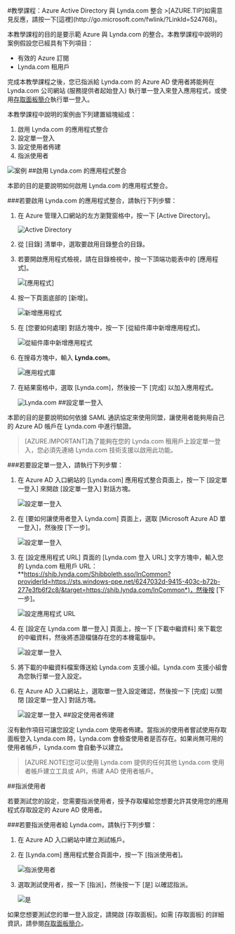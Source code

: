 <properties pageTitle="教學課程：Azure Active Directory 與 Lynda.com 整合 | Microsoft Azure" description="了解如何使用 Lynda.com 搭配 Azure Active Directory 來啟用單一登入、自動化佈建和更多功能！" services="active-directory" authors="MarkusVi"  documentationCenter="na" manager="stevenpo"/>
<tags ms.service="active-directory" ms.devlang="na" ms.topic="article" ms.tgt_pltfrm="na" ms.workload="identity" ms.date="08/01/2015" ms.author="markvi" />
#教學課程：Azure Active Directory 與 Lynda.com 整合
>[AZURE.TIP]如需意見反應，請按一下[這裡](http://go.microsoft.com/fwlink/?LinkId=524768)。
  
本教學課程的目的是要示範 Azure 與 Lynda.com 的整合。本教學課程中說明的案例假設您已經具有下列項目：

-   有效的 Azure 訂閱
-   Lynda.com 租用戶
  
完成本教學課程之後，您已指派給 Lynda.com 的 Azure AD 使用者將能夠在 Lynda.com 公司網站 (服務提供者起始登入) 執行單一登入來登入應用程式，或使用[存取面板簡介](https://msdn.microsoft.com/library/dn308586)執行單一登入。
  
本教學課程中說明的案例由下列建置組塊組成：

1.  啟用 Lynda.com 的應用程式整合
2.  設定單一登入
3.  設定使用者佈建
4.  指派使用者

![案例](./media/active-directory-saas-lynda-tutorial/IC781046.png "案例")
##啟用 Lynda.com 的應用程式整合
  
本節的目的是要說明如何啟用 Lynda.com 的應用程式整合。

###若要啟用 Lynda.com 的應用程式整合，請執行下列步驟：

1.  在 Azure 管理入口網站的左方瀏覽窗格中，按一下 [Active Directory]。

    ![Active Directory](./media/active-directory-saas-lynda-tutorial/IC700993.png "Active Directory")

2.  從 [目錄] 清單中，選取要啟用目錄整合的目錄。

3.  若要開啟應用程式檢視，請在目錄檢視中，按一下頂端功能表中的 [應用程式]。

    ![[應用程式]](./media/active-directory-saas-lynda-tutorial/IC700994.png "[應用程式]")

4.  按一下頁面底部的 [新增]。

    ![新增應用程式](./media/active-directory-saas-lynda-tutorial/IC749321.png "新增應用程式")

5.  在 [您要如何處理] 對話方塊中，按一下 [從組件庫中新增應用程式]。

    ![從組件庫中新增應用程式](./media/active-directory-saas-lynda-tutorial/IC749322.png "從組件庫中新增應用程式")

6.  在搜尋方塊中，輸入 **Lynda.com**。

    ![應用程式庫](./media/active-directory-saas-lynda-tutorial/IC777524.png "應用程式庫")

7.  在結果窗格中，選取 [Lynda.com]，然後按一下 [完成] 以加入應用程式。

    ![Lynda.com](./media/active-directory-saas-lynda-tutorial/IC777525.png "Lynda.com")
##設定單一登入
  
本節的目的是要說明如何依據 SAML 通訊協定來使用同盟，讓使用者能夠用自己的 Azure AD 帳戶在 Lynda.com 中進行驗證。

>[AZURE.IMPORTANT]為了能夠在您的 Lynda.com 租用戶上設定單一登入，您必須先連絡 Lynda.com 技術支援以啟用此功能。

###若要設定單一登入，請執行下列步驟：

1.  在 Azure AD 入口網站的 [Lynda.com] 應用程式整合頁面上，按一下 [設定單一登入] 來開啟 [設定單一登入] 對話方塊。

    ![設定單一登入](./media/active-directory-saas-lynda-tutorial/IC777526.png "設定單一登入")

2.  在 [要如何讓使用者登入 Lynda.com] 頁面上，選取 [Microsoft Azure AD 單一登入]，然後按 [下一步]。

    ![設定單一登入](./media/active-directory-saas-lynda-tutorial/IC777527.png "設定單一登入")

3.  在 [設定應用程式 URL] 頁面的 [Lynda.com 登入 URL] 文字方塊中，輸入您的 Lynda.com 租用戶 URL：**https://shib.lynda.com/Shibboleth.sso/InCommon?providerId=https://sts.windows-ppe.net/6247032d-9415-403c-b72b-277e3fb6f2c8/&target=https://shib.lynda.com/InCommon*)，然後按 [下一步]。

    ![設定應用程式 URL](./media/active-directory-saas-lynda-tutorial/IC781047.png "設定應用程式 URL")

4.  在 [設定在 Lynda.com 單一登入] 頁面上，按一下 [下載中繼資料] 來下載您的中繼資料，然後將憑證檔儲存在您的本機電腦中。

    ![設定單一登入](./media/active-directory-saas-lynda-tutorial/IC777529.png "設定單一登入")

5.  將下載的中繼資料檔案傳送給 Lynda.com 支援小組。Lynda.com 支援小組會為您執行單一登入設定。

6.  在 Azure AD 入口網站上，選取單一登入設定確認，然後按一下 [完成] 以關閉 [設定單一登入] 對話方塊。

    ![設定單一登入](./media/active-directory-saas-lynda-tutorial/IC777530.png "設定單一登入")
##設定使用者佈建
  
沒有動作項目可讓您設定 Lynda.com 使用者佈建。當指派的使用者嘗試使用存取面板登入 Lynda.com 時，Lynda.com 會檢查使用者是否存在。如果尚無可用的使用者帳戶，Lynda.com 會自動予以建立。

>[AZURE.NOTE]您可以使用 Lynda.com 提供的任何其他 Lynda.com 使用者帳戶建立工具或 API，佈建 AAD 使用者帳戶。

##指派使用者
  
若要測試您的設定，您需要指派使用者，授予存取權給您想要允許其使用您的應用程式存取設定的 Azure AD 使用者。

###若要指派使用者給 Lynda.com，請執行下列步驟：

1.  在 Azure AD 入口網站中建立測試帳戶。

2.  在 [Lynda.com] 應用程式整合頁面中，按一下 [指派使用者]。

    ![指派使用者](./media/active-directory-saas-lynda-tutorial/IC777531.png "指派使用者")

3.  選取測試使用者，按一下 [指派]，然後按一下 [是] 以確認指派。

    ![是](./media/active-directory-saas-lynda-tutorial/IC767830.png "是")
  
如果您想要測試您的單一登入設定，請開啟 [存取面板]。如需 [存取面板] 的詳細資訊，請參閱[存取面板簡介](https://msdn.microsoft.com/library/dn308586)。

<!---HONumber=August15_HO7-->